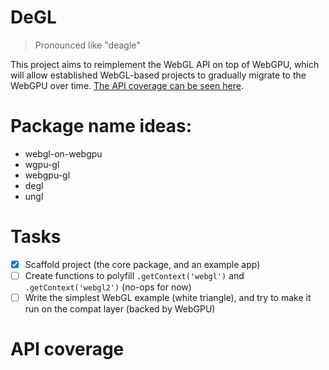 # DeGL
> Pronounced like "deagle"

This project aims to reimplement the WebGL API on top of WebGPU, which will allow established WebGL-based projects to gradually migrate to the WebGPU over time.
[The API coverage can be seen here](#api-coverage).

# Package name ideas:
- webgl-on-webgpu
- wgpu-gl
- webgpu-gl
- degl
- ungl

# Tasks
- [x] Scaffold project (the core package, and an example app)
- [ ] Create functions to polyfill `.getContext('webgl')` and `.getContext('webgl2')` (no-ops for now)
- [ ] Write the simplest WebGL example (white triangle), and try to make it run on the compat layer (backed by WebGPU)

# API coverage
